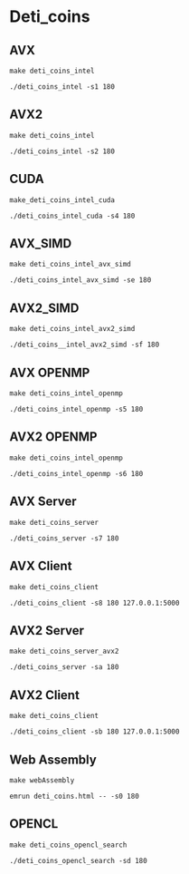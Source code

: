 # Deti_coins

## AVX
```
make deti_coins_intel
```
```
./deti_coins_intel -s1 180
```

## AVX2
```
make deti_coins_intel
```
```
./deti_coins_intel -s2 180
```

## CUDA
```
make_deti_coins_intel_cuda
```
```
./deti_coins_intel_cuda -s4 180
```

## AVX_SIMD
```
make deti_coins_intel_avx_simd
```
```
./deti_coins_intel_avx_simd -se 180
```

## AVX2_SIMD
```
make deti_coins_intel_avx2_simd
```
```
./deti_coins__intel_avx2_simd -sf 180
```

## AVX OPENMP
```
make deti_coins_intel_openmp
```
```
./deti_coins_intel_openmp -s5 180
```

## AVX2 OPENMP
```
make deti_coins_intel_openmp
```
```
./deti_coins_intel_openmp -s6 180
```

## AVX Server
```
make deti_coins_server
```
```
./deti_coins_server -s7 180
```

## AVX Client
```
make deti_coins_client
```
```
./deti_coins_client -s8 180 127.0.0.1:5000
```

## AVX2 Server
```
make deti_coins_server_avx2
```
```
./deti_coins_server -sa 180
```

## AVX2 Client
```
make deti_coins_client
```
```
./deti_coins_client -sb 180 127.0.0.1:5000
```

## Web Assembly
```
make webAssembly
```
```
emrun deti_coins.html -- -s0 180
```

## OPENCL
```
make deti_coins_opencl_search
```
```
./deti_coins_opencl_search -sd 180
```